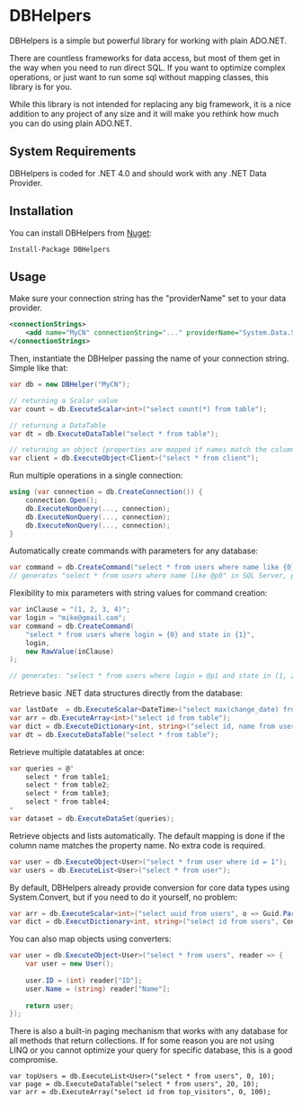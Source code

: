 DBHelpers
=========

DBHelpers is a simple but powerful library for working with plain ADO.NET.

There are countless frameworks for data access, but most of them get in the way when you need to run direct SQL.
If you want to optimize complex operations, or just want to run some sql without mapping classes, this library is for you.

While this library is not intended for replacing any big framework, it is a nice addition to any project of any size and it will make you rethink how much you can do using plain ADO.NET.

System Requirements
-------------------

DBHelpers is coded for .NET 4.0 and should work with any .NET Data Provider.

Installation
------------

You can install DBHelpers from [Nuget](https://www.nuget.org/packages/DBHelpers/):

```
Install-Package DBHelpers
```

Usage
-----

Make sure your connection string has the "providerName" set to your data provider.
```xml
<connectionStrings>
    <add name="MyCN" connectionString="..." providerName="System.Data.SqlClient" />
</connectionStrings>
```

Then, instantiate the DBHelper passing the name of your connection string. Simple like that:

```cs
var db = new DBHelper("MyCN");

// returning a Scalar value
var count = db.ExecuteScalar<int>("select count(*) from table");

// returning a DataTable
var dt = db.ExecuteDataTable("select * from table");

// returning an object (properties are mapped if names match the columns)
var client = db.ExecuteObject<Client>("select * from client");
```

Run multiple operations in a single connection:

```cs
using (var connection = db.CreateConnection()) {
    connection.Open();
    db.ExecuteNonQuery(..., connection);
    db.ExecuteNonQuery(..., connection);
    db.ExecuteNonQuery(..., connection);
}
```

Automatically create commands with parameters for any database:

```cs
var command = db.CreateCommand("select * from users where name like {0}", userName + "%");
// generates "select * from users where name like @p0" in SQL Server, parameter name will match the database format
```

Flexibility to mix parameters with string values for command creation:

```cs
var inClause = "(1, 2, 3, 4)";
var login = "mike@gmail.com";
var command = db.CreateCommand(
    "select * from users where login = {0} and state in {1}",
    login,
    new RawValue(inClause)
);

// generates: "select * from users where login = @p1 and state in (1, 2, 3, 4)";
```

Retrieve basic .NET data structures directly from the database:

```cs
var lastDate  = db.ExecuteScalar<DateTime>("select max(change_date) from table");
var arr = db.ExecuteArray<int>("select id from table");
var dict = db.ExecuteDictionary<int, string>("select id, name from users");
var dt = db.ExecuteDataTable("select * from table");
```

Retrieve multiple datatables at once:

```cs
var queries = @"
    select * from table1;
    select * from table2;
    select * from table3;
    select * from table4;
"
var dataset = db.ExecuteDataSet(queries);
```

Retrieve objects and lists automatically. The default mapping is done if the column name matches the property name. No extra code is required.

```cs
var user = db.ExecuteObject<User>("select * from user where id = 1");
var users = db.ExecuteList<User>("select * from user");
```

By default, DBHelpers already provide conversion for core data types using System.Convert, but if you need to do it yourself, no problem:

```cs
var arr = db.ExecuteScalar<int>("select uuid from users", o => Guid.Parse(o.ToString()));
var dict = db.ExecutDictionary<int, string>("select id from users", Convert.ToInt32, Convert.ToString);
```

You can also map objects using converters:

```cs
var user = db.ExecuteObject<User>("select * from users", reader => {
    var user = new User();
    
    user.ID = (int) reader["ID"];
    user.Name = (string) reader["Name"];
    
    return user;
});
```

There is also a built-in paging mechanism that works with any database for all methods that return collections. If for some reason you are not using LINQ or you cannot optimize your query for specific database, this is a good compromise.

```  
var topUsers = db.ExecuteList<User>("select * from users", 0, 10);
var page = db.ExecuteDataTable("select * from users", 20, 10);
var arr = db.ExecuteArray("select id from top_visitors", 0, 100);
```

